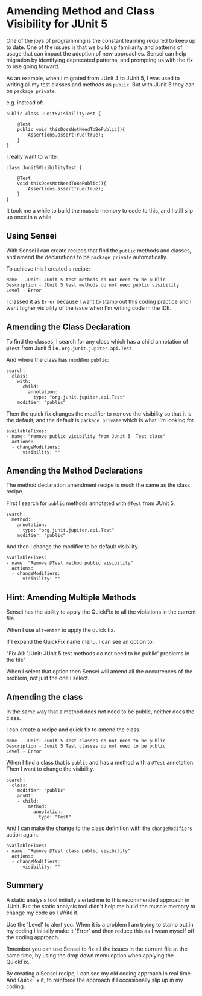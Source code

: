 # Amending Method and Class Visibility for JUnit 5

One of the joys of programming is the constant learning required to keep up to date. One of the issues is that we build up familiarity and patterns of usage that can impact the adoption of new approaches. Sensei can help migration by identifying deprecated patterns, and prompting us with the fix to use going forward.

As an example, when I migrated from JUnit 4 to JUnit 5, I was used to writing all my test classes and methods as `public`. But with JUnit 5 they can be `package private`.

e.g. instead of:

```
public class Junit5VisibilityTest {

    @Test
    public void thisDoesNotNeedToBePublic(){
        Assertions.assertTrue(true);
    }
}
```

I really want to write:

```
class Junit5VisibilityTest {

    @Test
    void thisDoesNotNeedToBePublic(){
        Assertions.assertTrue(true);
    }
}
```

It took me a while to build the muscle memory to code to this, and I still slip up once in a while.

## Using Sensei

With Sensei I can create recipes that find the `public` methods and classes, and amend the declarations to be `package private` automatically.

To achieve this I created a recipe:

```
Name - JUnit: JUnit 5 test methods do not need to be public
Description - JUnit 5 test methods do not need public visibility
Level - Error
```

I classed it as `Error` because I want to stamp out this coding practice and I want  higher visibility of the issue when I'm writing code in the IDE.

## Amending the Class Declaration

To find the classes, I search for any class which has a child annotation of `@Test` from Junit 5 i.e. `org.junit.jupiter.api.Test`

And where the class has modifier `public`:

```
search:
  class:
    with:
      child:
        annotation:
          type: "org.junit.jupiter.api.Test"
    modifier: "public"
```

Then the quick fix changes the modifier to remove the visibility so that it is the default, and the default is `package private` which is what I'm looking for.

```
availableFixes:
- name: "remove public visibility from JUnit 5  Test class"
  actions:
  - changeModifiers:
      visibility: ""
```

## Amending the Method Declarations

The method declaration amendment recipe is much the same as the class recipe.

First I search for `public` methods annotated with `@Test` from JUnit 5.

```
search:
  method:
    annotation:
      type: "org.junit.jupiter.api.Test"
    modifier: "public"
```

And then I change the modifier to be default visibility.

```
availableFixes:
- name: "Remove @Test method public visibility"
  actions:
  - changeModifiers:
      visibility: ""
```

## Hint: Amending Multiple Methods

Sensei has the ability to apply the QuickFix to all the violations in the current file.

When I use `alt+enter` to apply the quick fix.

If I expand the QuickFix name menu, I can see an option to:

"Fix All: 'JUnit: JUnit 5 test methods do not need to be public' problems in the file"

When I select that option then Sensei will amend all the occurrences of the problem, not just the one I select.

## Amending the class

In the same way that a method does not need to be public, neither does the class.

I can create a recipe and quick fix to amend the class.

```
Name - JUnit: Junit 5 Test classes do not need to be public
Description - Junit 5 Test classes do not need to be public
Level - Error
```

When I find a class that is `public` and has a method with a `@Test` annotation. Then I want to change the visibility.

```
search:
  class:
    modifier: "public"
    anyOf:
    - child:
        method:
          annotation:
            type: "Test"
```       

And I can make the change to the class definition with the `changeModifiers` action again.

```
availableFixes:
- name: "Remove @Test class public visibility"
  actions:
  - changeModifiers:
      visibility: ""
```

## Summary

A static analysis tool initially alerted me to this recommended approach in JUnit. But the static analysis tool didn't help me build the muscle memory to change my code as I Write it.

Use the 'Level' to alert you. When it is a problem I am trying to stamp out in my coding I initially make it 'Error' and then reduce this as I wean myself off the coding approach.

Rmember you can use Sensei to fix all the issues in the current file at the same time, by using the drop down menu option when applying the QuickFix.

By creating a Sensei recipe, I can see my old coding approach in real time. And QuickFix it, to reinforce the approach if I occasionally slip up in my coding.